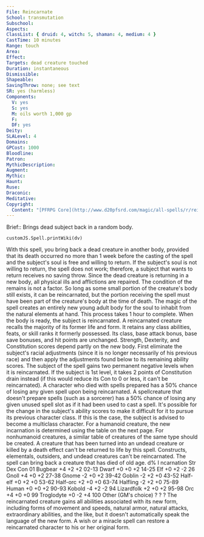 ```yaml
---
File: Reincarnate
School: transmutation
Subschool: 
Aspects: 
ClassList: { druid: 4, witch: 5, shaman: 4, medium: 4 }
CastTime: 10 minutes
Range: touch
Area: 
Effect: 
Targets: dead creature touched
Duration: instantaneous
Dismissible: 
Shapeable: 
SavingThrow: none; see text
SR: yes (harmless)
Components:
  V: yes
  S: yes
  M: oils worth 1,000 gp
  F: 
  DF: yes
Deity: 
SLALevel: 4
Domains: 
GPCost: 1000
Bloodline: 
Patron: 
MythicDescription: 
Augment: 
Mythic: 
Haunt: 
Ruse: 
Draconic: 
Meditative: 
Copyright:
  Content: "[PFRPG Core](http://www.d20pfsrd.com/magic/all-spells/r/reincarnate)"
---
```

Brief:: Brings dead subject back in a random body.

```dataviewjs
customJS.Spell.printWiki(dv)
```

With this spell, you bring back a dead creature in another body, provided that its death occurred no more than 1 week before the casting of the spell and the subject's soul is free and willing to return. If the subject's soul is not willing to return, the spell does not work; therefore, a subject that wants to return receives no saving throw. Since the dead creature is returning in a new body, all physical ills and afflictions are repaired. The condition of the remains is not a factor. So long as some small portion of the creature's body still exists, it can be reincarnated, but the portion receiving the spell must have been part of the creature's body at the time of death. The magic of the spell creates an entirely new young adult body for the soul to inhabit from the natural elements at hand. This process takes 1 hour to complete. When the body is ready, the subject is reincarnated. A reincarnated creature recalls the majority of its former life and form. It retains any class abilities, feats, or skill ranks it formerly possessed. Its class, base attack bonus, base save bonuses, and hit points are unchanged. Strength, Dexterity, and Constitution scores depend partly on the new body. First eliminate the subject's racial adjustments (since it is no longer necessarily of his previous race) and then apply the adjustments found below to its remaining ability scores. The subject of the spell gains two permanent negative levels when it is reincarnated. If the subject is 1st level, it takes 2 points of Constitution drain instead (if this would reduce its Con to 0 or less, it can't be reincarnated). A character who died with spells prepared has a 50% chance of losing any given spell upon being reincarnated. A spellcreature that doesn't prepare spells (such as a sorcerer) has a 50% chance of losing any given unused spell slot as if it had been used to cast a spell. It's possible for the change in the subject's ability scores to make it difficult for it to pursue its previous character class. If this is the case, the subject is advised to become a multiclass character. For a humanoid creature, the new incarnation is determined using the table on the next page. For nonhumanoid creatures, a similar table of creatures of the same type should be created. A creature that has been turned into an undead creature or killed by a death effect can't be returned to life by this spell. Constructs, elementals, outsiders, and undead creatures can't be reincarnated. The spell can bring back a creature that has died of old age. d% I ncarnation Str Dex Con 01 Bugbear +4 +2 +2 02-13 Dwarf +0 +0 +2 14-25 Elf +0 +2 -2 26 Gnoll +4 +0 +2 27-38 Gnome -2 +0 +2 39-42 Goblin -2 +2 +0 43-52 Half-elf +0 +2 +0 53-62 Half-orc +2 +0 +0 63-74 Halfling -2 +2 +0 75-89 Human +0 +0 +2 90-93 Kobold -4 +2 -2 94 Lizardfolk +2 +0 +2 95-98 Orc +4 +0 +0 99 Troglodyte +0 -2 +4 100 Other (GM's choice) ? ? ? The reincarnated creature gains all abilities associated with its new form, including forms of movement and speeds, natural armor, natural attacks, extraordinary abilities, and the like, but it doesn't automatically speak the language of the new form. A wish or a miracle spell can restore a reincarnated character to his or her original form.
